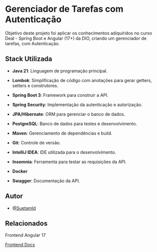 
# Gerenciador de Tarefas com Autenticação

Objetivo deste projeto foi aplicar os conhecimentos adiquiridos no curso Deal - Spring Boot e Angular (17+) da DIO, criando um gerenciador de tarefas, com Autenticação.


## Stack Utilizada

- **Java 21**: Linguagem de programação principal.

- **Lombok**: Simplificação de código com anotações para gerar getters, setters e construtores.
- **Spring Boot 3**: Framework para construir a API.
- **Spring Security**: Implementação da autenticação e autorização.
- **JPA/Hibernate**: ORM para gerenciar o banco de dados.
- **PostgreSQL**: Banco de dados para testes e desenvolvimento.
- **Maven**: Gerenciamento de dependências e build.
- **Git**: Controle de versão.
- **IntelliJ IDEA**: IDE utilizada para o desenvolvimento.
- **Insomnia**: Ferramenta para testar as requisições da API.
- **Docker**
- **Swagger**: Documentação da API.

## Autor

- [@SuetamId](https://github.com/SuetamId)


## Relacionados

Frontend Angular 17

[Frontend Docs](https://github.com/SuetamId/task-manage-frontend)
